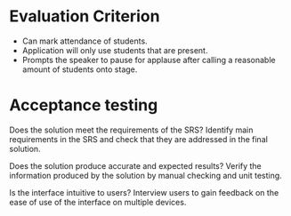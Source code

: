 # Evaluation Criterion

- Can mark attendance of students.
- Application will only use students that are present.
- Prompts the speaker to pause for applause after calling a reasonable amount of students onto stage.

# Acceptance testing
Does the solution meet the requirements of the SRS?
  Identify main requirements in the SRS and check that they are addressed in the final solution.

Does the solution produce accurate and expected results?
  Verify the information produced by the solution by manual checking and unit testing.

Is the interface intuitive to users?
  Interview users to gain feedback on the ease of use of the interface on multiple devices.
